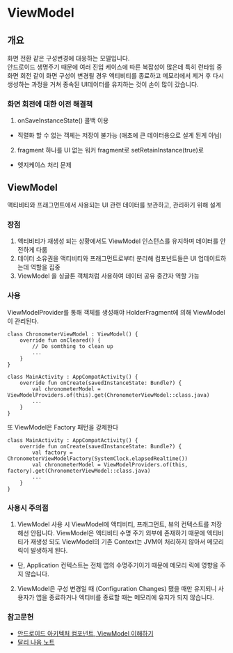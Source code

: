 # ViewModel 
## 개요
화면 전환 같은 구성변경에 대응하는 모델입니다. <br>
안드로이드 생명주기 때문에 여러 진입 케이스에 따른 복잡성이 많은데 특히 런타임 중 화면 회전 같이 화면 구성이 변경될 경우 엑티비티를 종료하고 메모리에서 제거 후 다시 생성하는 과정을 거쳐 종속된 UI데이터를 유지하는 것이 손이 많이 갔습니다. <br>

### 화면 회전에 대한 이전 해결책 
1. onSaveInstanceState() 콜백 이용
 - 직렬화 할 수 없는 객체는 저장이 불가능 (애초에 큰 데이터용으로 설계 된게 아님)
2. fragment 하나를 UI 없는 워커 fragment로 setRetainInstance(true)로 
 - 엣지케이스 처리 문제

## ViewModel 
 
액티비티와 프래그먼트에서 사용되는 UI 관련 데이터를 보관하고, 관리하기 위해 설계<br>

### 장점
1. 액티비티가 재생성 되는 상황에서도 ViewModel 인스턴스를 유지하며 데이터를 안전하게 다룸
2. 데이터 소유권을 액티비티와 프래그먼트로부터 분리해 컴포넌트들은 UI 업데이트하는데 역할을 집중 
3. ViewModel 을 싱글톤 객체처럼 사용하여 데이터 공유 중간자 역할 가능

### 사용
ViewModelProvider를 통해 객체를 생성해야 HolderFragment에 의해 ViewModel이 관리된다. 
```
class ChronometerViewModel : ViewModel() {
    override fun onCleared() {
        // Do somthing to clean up
        ...
    }
}
```
```
class MainActivity : AppCompatActivity() {
    override fun onCreate(savedInstanceState: Bundle?) {        
        val chronometerModel = ViewModelProviders.of(this).get(ChronometerViewModel::class.java)
        ...
    }
}
``` 
또 ViewModel은 Factory 패턴을 강제한다
```
class MainActivity : AppCompatActivity() {
    override fun onCreate(savedInstanceState: Bundle?) {
        val factory = ChronometerViewModelFactory(SystemClock.elapsedRealtime())
        val chronometerModel = ViewModelProviders.of(this, factory).get(ChronometerViewModel::class.java)
        ...
    }
}
```
### 사용시 주의점 
1. ViewModel 사용 시 ViewModel에 액티비티, 프래그먼트, 뷰의 컨텍스트를 저장해선 안됩니다. ViewModel은 엑티비티 수명 주기 외부에 존재하기 때문에 엑티비티가 재생성 되도 ViewModel의 기존 Context는 JVM이 처리하지 않아서 메모리 릭이 발생하게 된다. 
 - 단, Application 컨텍스트는 전체 앱의 수명주기이기 때문에 메모리 릭에 영향을 주지 않습니다. 
2. ViewModel은 구성 변경일 때 (Configuration Changes) 됐을 때만 유지되니 사용자가 앱을 종료하거나 엑티비를 종료할 때는 메모리에 유지가 되지 않습니다. 

### 참고문헌 
- [안드로이드 아키텍처 컴포넌트, ViewModel 이해하기](https://medium.com/@jungil.han/%EC%95%84%ED%82%A4%ED%85%8D%EC%B2%98-%EC%BB%B4%ED%8F%AC%EB%84%8C%ED%8A%B8-viewmodel-%EC%9D%B4%ED%95%B4%ED%95%98%EA%B8%B0-2e4d136d28d2)
- [달리 나음 노트](http://dalinaum.github.io/android/2018/07/20/viewmodel.html)

